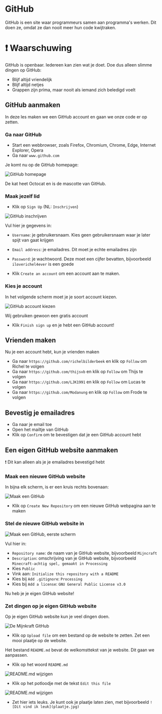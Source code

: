 # GitHub

GitHub is een site waar programmeurs samen aan programma's werken.
Dit doen ze, omdat ze dan nooit meer hun code kwijtraken.

# :exclamation: Waarschuwing

GitHub is openbaar. Iedereen kan zien wat je doet. Doe dus alleen slimme dingen op GitHub:

 * Blijf altijd vriendelijk
 * Blijf altijd netjes
 * Grappen zijn prima, maar nooit als iemand zich beledigd voelt

## GitHub aanmaken

In deze les maken we een GitHub account en gaan we onze code er op zetten.

### Ga naar GitHub

 * Start een webbrowser, zoals Firefox, Chromium, Chrome, Edge, Internet Explorer, Opera
 * Ga naar `www.github.com`

Je komt nu op de GitHub homepage:

![GitHub homepage](GitHubHomepage.png)

De kat heet Octocat en is de mascotte van GitHub.

### Maak jezelf lid

 * Klik op `Sign Up` (NL: `Inschrijven`)

![GitHub inschrijven](GitHubSignUp.png)

Vul hier je gegevens in:

 * `Username`: je gebruikersnaam. Kies geen gebruikersnaam waar je later spijt van gaat krijgen
 * `Email address`: je emailadres. Dit moet je echte emailadres zijn
 * `Password`: je wachtwoord. Deze moet een cijfer bevatten, bijvoorbeeld `iloverichel4ever` is een goede

 * Klik `Create an account` om een account aan te maken.

### Kies je account

In het volgende scherm moet je je soort account kiezen.

![GitHub account kiezen](GitHubSignUpChooseAccount.png)

Wij gebruiken gewoon een gratis account

 * Klik `Finish sign up` en je hebt een GitHub account!

## Vrienden maken

Nu je een account hebt, kun je vrienden maken

 * Ga naar `https://github.com/richelbilderbeek` en klik op `Follow` om Richel te volgen
 * Ga naar `https://github.com/thijsvb` en klik op `Follow` om Thijs te volgen
 * Ga naar `https://github.com/LJK1991` en klik op `Follow` om Lucas te volgen
 * Ga naar `https://github.com/Modanung` en klik op `Follow` om Frode te volgen

## Bevestig je emailadres

 * Ga naar je email toe
 * Open het mailtje van GitHub
 * Klik op `Confirm` om te bevestigen dat je een GitHub account hebt

## Een eigen GitHub website aanmaken

:exclamation: Dit kan alleen als je je emailadres bevestigd hebt

### Maak een nieuwe GitHub website

In bijna elk scherm, is er een kruis rechts bovenaan:

![Maak een GitHub](GitHubCreateNewRepository.png)

 * Klik op `Create New Repository` om een nieuwe GitHub webpagina aan te maken

### Stel de nieuwe GitHub website in

![Maak een GitHub, eerste scherm](GitHubCreateNewRepository1.png)

Vul hier in:

 * `Repository name`: de naam van je GitHub website, bijvoorbeeld `Mijncraft`
 * `Description`: omschrijving van je GitHub website, bijvoorbeeld `Minecraft-achtig spel, gemaakt in Processing`
 * Kies `Public`
 * Vink aan: `Initialize this repository with a README`
 * Kies bij `Add .gitignore`: `Processing`
 * Kies bij `Add a license`: `GNU General Public License v3.0`

Nu heb je je eigen GitHub website!

### Zet dingen op je eigen GitHub website

Op je eigen GitHub website kun je veel dingen doen.

![De Mijnkraft GitHub](GitHubCreateNewRepository2.png)

 * Klik op `Upload file` om een bestand op de website te zetten. Zet een mooi plaatje op de website.

Het bestand `README.md` bevat de welkomsttekst van je website. Dit gaan we aanpassen.

 * Klik op het woord `README.md`

![README.md wijzigen](GitHubEditReadme1.png)

 * Klik op het potloodje met de tekst `Edit this file`

![README.md wijzigen](GitHubEditReadme2.png)

 * Zet hier iets leuks. Je kunt ook je plaatje laten zien, met bijvoorbeeld `![Dit vind ik leuk](plaatje.jpg)`



